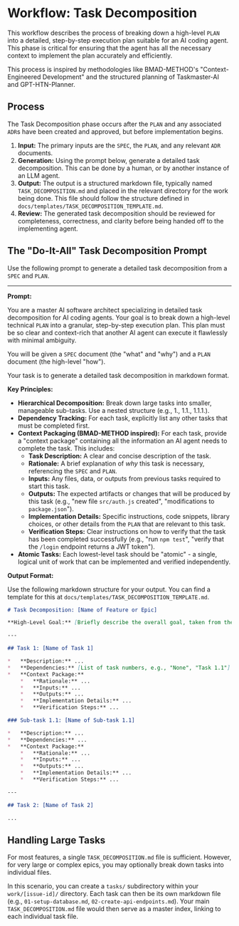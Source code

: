 # Workflow: Task Decomposition

This workflow describes the process of breaking down a high-level `PLAN` into a detailed, step-by-step execution plan suitable for an AI coding agent. This phase is critical for ensuring that the agent has all the necessary context to implement the plan accurately and efficiently.

This process is inspired by methodologies like BMAD-METHOD's "Context-Engineered Development" and the structured planning of Taskmaster-AI and GPT-HTN-Planner.

## Process

The Task Decomposition phase occurs after the `PLAN` and any associated `ADR`s have been created and approved, but before implementation begins.

1.  **Input:** The primary inputs are the `SPEC`, the `PLAN`, and any relevant `ADR` documents.
2.  **Generation:** Using the prompt below, generate a detailed task decomposition. This can be done by a human, or by another instance of an LLM agent.
3.  **Output:** The output is a structured markdown file, typically named `TASK_DECOMPOSITION.md` and placed in the relevant directory for the work being done. This file should follow the structure defined in `docs/templates/TASK_DECOMPOSITION_TEMPLATE.md`.
4.  **Review:** The generated task decomposition should be reviewed for completeness, correctness, and clarity before being handed off to the implementing agent.

## The "Do-It-All" Task Decomposition Prompt

Use the following prompt to generate a detailed task decomposition from a `SPEC` and `PLAN`.

---

**Prompt:**

You are a master AI software architect specializing in detailed task decomposition for AI coding agents. Your goal is to break down a high-level technical `PLAN` into a granular, step-by-step execution plan. This plan must be so clear and context-rich that another AI agent can execute it flawlessly with minimal ambiguity.

You will be given a `SPEC` document (the "what" and "why") and a `PLAN` document (the high-level "how").

Your task is to generate a detailed task decomposition in markdown format.

**Key Principles:**

*   **Hierarchical Decomposition:** Break down large tasks into smaller, manageable sub-tasks. Use a nested structure (e.g., 1., 1.1., 1.1.1.).
*   **Dependency Tracking:** For each task, explicitly list any other tasks that must be completed first.
*   **Context Packaging (BMAD-METHOD inspired):** For each task, provide a "context package" containing all the information an AI agent needs to complete the task. This includes:
    *   **Task Description:** A clear and concise description of the task.
    *   **Rationale:** A brief explanation of *why* this task is necessary, referencing the `SPEC` and `PLAN`.
    *   **Inputs:** Any files, data, or outputs from previous tasks required to start this task.
    *   **Outputs:** The expected artifacts or changes that will be produced by this task (e.g., "new file `src/auth.js` created", "modifications to `package.json`").
    *   **Implementation Details:** Specific instructions, code snippets, library choices, or other details from the `PLAN` that are relevant to this task.
    *   **Verification Steps:** Clear instructions on how to verify that the task has been completed successfully (e.g., "run `npm test`", "verify that the `/login` endpoint returns a JWT token").
*   **Atomic Tasks:** Each lowest-level task should be "atomic" - a single, logical unit of work that can be implemented and verified independently.

**Output Format:**

Use the following markdown structure for your output. You can find a template for this at `docs/templates/TASK_DECOMPOSITION_TEMPLATE.md`.

```markdown
# Task Decomposition: [Name of Feature or Epic]

**High-Level Goal:** [Briefly describe the overall goal, taken from the SPEC]

---

## Task 1: [Name of Task 1]

*   **Description:** ...
*   **Dependencies:** [List of task numbers, e.g., "None", "Task 1.1"]
*   **Context Package:**
    *   **Rationale:** ...
    *   **Inputs:** ...
    *   **Outputs:** ...
    *   **Implementation Details:** ...
    *   **Verification Steps:** ...

### Sub-task 1.1: [Name of Sub-task 1.1]

*   **Description:** ...
*   **Dependencies:** ...
*   **Context Package:**
    *   **Rationale:** ...
    *   **Inputs:** ...
    *   **Outputs:** ...
    *   **Implementation Details:** ...
    *   **Verification Steps:** ...

---

## Task 2: [Name of Task 2]

...

```

## Handling Large Tasks

For most features, a single `TASK_DECOMPOSITION.md` file is sufficient. However, for very large or complex epics, you may optionally break down tasks into individual files.

In this scenario, you can create a `tasks/` subdirectory within your `work/[issue-id]/` directory. Each task can then be its own markdown file (e.g., `01-setup-database.md`, `02-create-api-endpoints.md`). Your main `TASK_DECOMPOSITION.md` file would then serve as a master index, linking to each individual task file.